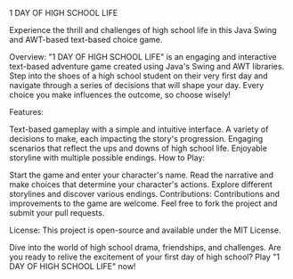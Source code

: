 1 DAY OF HIGH SCHOOL LIFE

Experience the thrill and challenges of high school life in this Java Swing and AWT-based text-based choice game.

Overview:
"1 DAY OF HIGH SCHOOL LIFE" is an engaging and interactive text-based adventure game created using Java's Swing and AWT libraries.
Step into the shoes of a high school student on their very first day and navigate through a series of decisions that will shape
your day. Every choice you make influences the outcome, so choose wisely!

Features:

Text-based gameplay with a simple and intuitive interface.
A variety of decisions to make, each impacting the story's progression.
Engaging scenarios that reflect the ups and downs of high school life.
Enjoyable storyline with multiple possible endings.
How to Play:

Start the game and enter your character's name.
Read the narrative and make choices that determine your character's actions.
Explore different storylines and discover various endings.
Contributions:
Contributions and improvements to the game are welcome. Feel free to fork the project and submit your pull requests.

License:
This project is open-source and available under the MIT License.

Dive into the world of high school drama, friendships, and challenges. Are you ready to relive the excitement of your first day 
of high school? Play "1 DAY OF HIGH SCHOOL LIFE" now!
